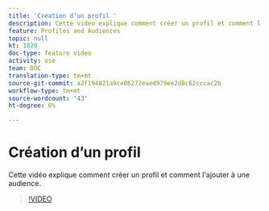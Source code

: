 ```yaml
---
title: 'Création d’un profil '
description: Cette vidéo explique comment créer un profil et comment l’ajouter à une audience dans Adobe Campaign Standard (ACS)
feature: Profiles and Audiences
topic: null
kt: 1820
doc-type: feature video
activity: use
team: DOC
translation-type: tm+mt
source-git-commit: a2f194821a9ce06272eaed979ee2d8c62cccac2b
workflow-type: tm+mt
source-wordcount: '43'
ht-degree: 0%

---
```



# Création d’un profil

Cette vidéo explique comment créer un profil et comment l&#39;ajouter à une audience.

>[!VIDEO](https://video.tv.adobe.com/v/25277/?quality=12)
